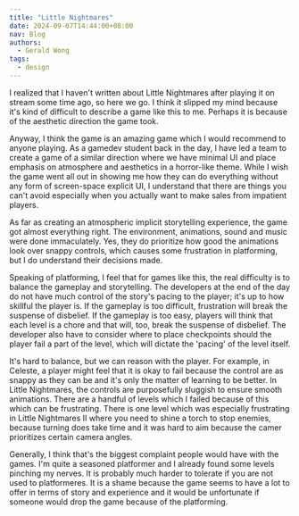 ```yaml
---
title: "Little Nightmares"
date: 2024-09-07T14:44:00+08:00
nav: Blog
authors:
  - Gerald Wong
tags:
  - design
---
```


I realized that I haven't written about Little Nightmares after playing it on stream some time ago, so here we go. I think it slipped my mind because it's kind of difficult to describe a game like this to me. Perhaps it is because of the aesthetic direction the game took.

<!--more-->

Anyway, I think the game is an amazing game which I would recommend to anyone playing. As a gamedev student back in the day, I have led a team to create a game of a similar direction where we have minimal UI and place emphasis on atmosphere and aesthetics in a horror-like theme. While I wish the game went all out in showing me how they can do everything without any form of screen-space explicit UI, I understand that there are things you can't avoid especially when you actually want to make sales from impatient players.

As far as creating an atmospheric implicit storytelling experience, the game got almost everything right. The environment, animations, sound and music were done immaculately. Yes, they do prioritize how good the animations look over snappy controls, which causes some frustration in platforming, but I do understand their decisions made. 

Speaking of platforming, I feel that for games like this, the real difficulty is to balance the gameplay and storytelling. The developers at the end of the day do not have much control of the story's pacing to the player; it's up to how skillful the player is. If the gameplay is too difficult, frustration will break the suspense of disbelief. If the gameplay is too easy, players will think that each level is a chore and that will, too, break the suspense of disbelief. The developer also have to consider where to place checkpoints should the player fail a part of the level, which will dictate the 'pacing' of the level itself.

It's hard to balance, but we can reason with the player. For example, in Celeste, a player might feel that it is okay to fail because the control are as snappy as they can be and it's only the matter of learning to be better. In Little Nightmares, the controls are purposefully sluggish to ensure smooth animations. There are a handful of levels which I failed because of this which can be frustrating. There is one level which was especially frustrating in Little Nightmares II where you need to shine a torch to stop enemies, because turning does take time and it was hard to aim because the camer prioritizes certain camera angles.

Generally, I think that's the biggest complaint people would have with the games. I'm quite a seasoned platformer and I already found some levels pinching my nerves. It is probably much harder to tolerate if you are not used to platformeres. It is a shame because the game seems to have a lot to offer in terms of story and experience and it would be unfortunate if someone would drop the game because of the platforming.

